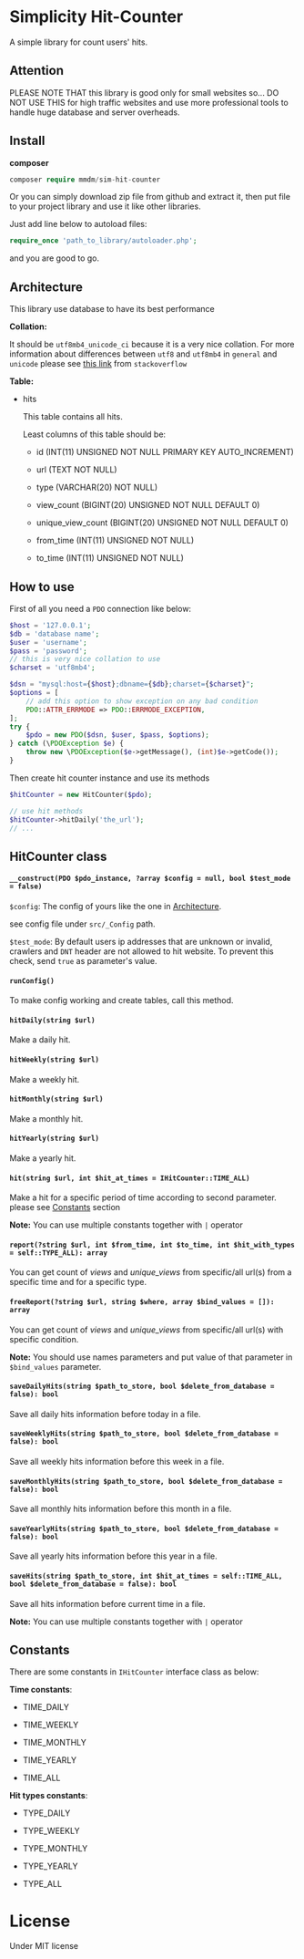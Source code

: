 # Simplicity Hit-Counter

A simple library for count users' hits.

## Attention

PLEASE NOTE THAT this library is good only for small websites so...
DO NOT USE THIS for high traffic websites and use more professional 
tools to handle huge database and server overheads.

## Install
**composer**
```php 
composer require mmdm/sim-hit-counter
```

Or you can simply download zip file from github and extract it, 
then put file to your project library and use it like other libraries.

Just add line below to autoload files:

```php
require_once 'path_to_library/autoloader.php';
```

and you are good to go.

## Architecture

This library use database to have its best performance

**Collation:**

It should be `utf8mb4_unicode_ci` because it is a very nice collation. 
For more information about differences between `utf8` and `utf8mb4` 
in `general` and `unicode` please see 
[this link][utf8_or_utf8mb4] from `stackoverflow`

**Table:**

- hits

    This table contains all hits.
    
    Least columns of this table should be:
        
    - id (INT(11) UNSIGNED NOT NULL PRIMARY KEY AUTO_INCREMENT)
    
    - url (TEXT NOT NULL)
    
    - type (VARCHAR(20) NOT NULL)
    
    - view_count (BIGINT(20) UNSIGNED NOT NULL  DEFAULT 0)
    
    - unique_view_count (BIGINT(20) UNSIGNED NOT NULL  DEFAULT 0)
    
    - from_time (INT(11) UNSIGNED NOT NULL)
    
    - to_time (INT(11) UNSIGNED NOT NULL)

## How to use

First of all you need a `PDO` connection like below:

```php
$host = '127.0.0.1';
$db = 'database name';
$user = 'username';
$pass = 'password';
// this is very nice collation to use
$charset = 'utf8mb4';

$dsn = "mysql:host={$host};dbname={$db};charset={$charset}";
$options = [
    // add this option to show exception on any bad condition
    PDO::ATTR_ERRMODE => PDO::ERRMODE_EXCEPTION,
];
try {
    $pdo = new PDO($dsn, $user, $pass, $options);
} catch (\PDOException $e) {
    throw new \PDOException($e->getMessage(), (int)$e->getCode());
}
```

Then create hit counter instance and use its methods

```php
$hitCounter = new HitCounter($pdo);

// use hit methods
$hitCounter->hitDaily('the_url');
// ...
```

## HitCounter class

#### `__construct(PDO $pdo_instance, ?array $config = null, bool $test_mode = false)`

`$config`: The config of yours like the one in [Architecture](#architecture).

see config file under `src/_Config` path.

`$test_mode`: By default users ip addresses that are unknown or 
invalid, crawlers and `DNT` header are not allowed to hit website. 
To prevent this check, send `true` as parameter's value.

#### `runConfig()`

To make config working and create tables, call this method.

#### `hitDaily(string $url)`

Make a daily hit.

#### `hitWeekly(string $url)`

Make a weekly hit.

#### `hitMonthly(string $url)`

Make a monthly hit.

#### `hitYearly(string $url)`

Make a yearly hit.

#### `hit(string $url, int $hit_at_times = IHitCounter::TIME_ALL)`

Make a hit for a specific period of time according to second 
parameter. please see [Constants](#constants) section

**Note:** You can use multiple constants together with `|` operator

#### `report(?string $url, int $from_time, int $to_time, int $hit_with_types = self::TYPE_ALL): array`

You can get count of *views* and *unique_views* from specific/all 
url(s) from a specific time and for a specific type.

#### `freeReport(?string $url, string $where, array $bind_values = []): array`

You can get count of *views* and *unique_views* from specific/all 
url(s) with specific condition.

**Note:** You should use names parameters and put value of that 
parameter in `$bind_values` parameter.

#### `saveDailyHits(string $path_to_store, bool $delete_from_database = false): bool`

Save all daily hits information before today in a file.

#### `saveWeeklyHits(string $path_to_store, bool $delete_from_database = false): bool`

Save all weekly hits information before this week in a file.

#### `saveMonthlyHits(string $path_to_store, bool $delete_from_database = false): bool`

Save all monthly hits information before this month in a file.

#### `saveYearlyHits(string $path_to_store, bool $delete_from_database = false): bool`

Save all yearly hits information before this year in a file.

#### `saveHits(string $path_to_store, int $hit_at_times = self::TIME_ALL, bool $delete_from_database = false): bool`

Save all hits information before current time in a file.

**Note:** You can use multiple constants together with `|` operator

## Constants

There are some constants in `IHitCounter` interface class as below:

**Time constants**:

- TIME_DAILY

- TIME_WEEKLY

- TIME_MONTHLY

- TIME_YEARLY

- TIME_ALL

**Hit types constants**:

- TYPE_DAILY

- TYPE_WEEKLY

- TYPE_MONTHLY

- TYPE_YEARLY

- TYPE_ALL

# License

Under MIT license

[utf8_or_utf8mb4]: https://stackoverflow.com/questions/766809/whats-the-difference-between-utf8-general-ci-and-utf8-unicode-ci

